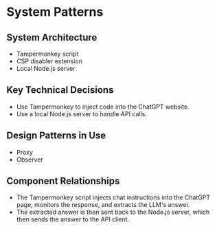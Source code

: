 # System Patterns

## System Architecture
- Tampermonkey script
- CSP disabler extension
- Local Node.js server

## Key Technical Decisions
- Use Tampermonkey to inject code into the ChatGPT website.
- Use a local Node.js server to handle API calls.

## Design Patterns in Use
- Proxy
- Observer

## Component Relationships
- The Tampermonkey script injects chat instructions into the ChatGPT page, monitors the response, and extracts the LLM's answer.
- The extracted answer is then sent back to the Node.js server, which then sends the answer to the API client.
